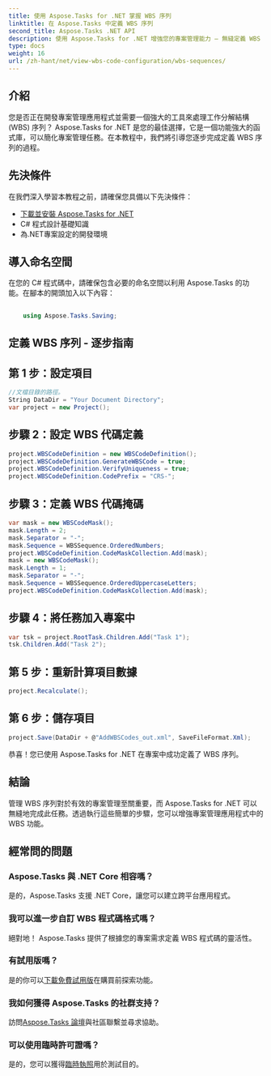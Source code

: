 ```yaml
---
title: 使用 Aspose.Tasks for .NET 掌握 WBS 序列
linktitle: 在 Aspose.Tasks 中定義 WBS 序列
second_title: Aspose.Tasks .NET API
description: 使用 Aspose.Tasks for .NET 增強您的專案管理能力 – 無縫定義 WBS 序列並輕鬆提高效率。 #Aspose #Tasks #MS 項目
type: docs
weight: 16
url: /zh-hant/net/view-wbs-code-configuration/wbs-sequences/
---
```

## 介紹
您是否正在開發專案管理應用程式並需要一個強大的工具來處理工作分解結構 (WBS) 序列？ Aspose.Tasks for .NET 是您的最佳選擇，它是一個功能強大的函式庫，可以簡化專案管理任務。在本教程中，我們將引導您逐步完成定義 WBS 序列的過程。
## 先決條件
在我們深入學習本教程之前，請確保您具備以下先決條件：
- [下載並安裝 Aspose.Tasks for .NET](https://releases.aspose.com/tasks/net/)
- C# 程式設計基礎知識
- 為.NET專案設定的開發環境
## 導入命名空間
在您的 C# 程式碼中，請確保包含必要的命名空間以利用 Aspose.Tasks 的功能。在腳本的開頭加入以下內容：
```csharp
    
    using Aspose.Tasks.Saving;
```
## 定義 WBS 序列 - 逐步指南
## 第 1 步：設定項目
```csharp
//文檔目錄的路徑。
String DataDir = "Your Document Directory";
var project = new Project();
```
## 步驟 2：設定 WBS 代碼定義
```csharp
project.WBSCodeDefinition = new WBSCodeDefinition();
project.WBSCodeDefinition.GenerateWBSCode = true;
project.WBSCodeDefinition.VerifyUniqueness = true;
project.WBSCodeDefinition.CodePrefix = "CRS-";
```
## 步驟 3：定義 WBS 代碼掩碼
```csharp
var mask = new WBSCodeMask();
mask.Length = 2;
mask.Separator = "-";
mask.Sequence = WBSSequence.OrderedNumbers;
project.WBSCodeDefinition.CodeMaskCollection.Add(mask);
mask = new WBSCodeMask();
mask.Length = 1;
mask.Separator = "-";
mask.Sequence = WBSSequence.OrderedUppercaseLetters;
project.WBSCodeDefinition.CodeMaskCollection.Add(mask);
```
## 步驟 4：將任務加入專案中
```csharp
var tsk = project.RootTask.Children.Add("Task 1");
tsk.Children.Add("Task 2");
```
## 第 5 步：重新計算項目數據
```csharp
project.Recalculate();
```
## 第 6 步：儲存項目
```csharp
project.Save(DataDir + @"AddWBSCodes_out.xml", SaveFileFormat.Xml);
```
恭喜！您已使用 Aspose.Tasks for .NET 在專案中成功定義了 WBS 序列。
## 結論
管理 WBS 序列對於有效的專案管理至關重要，而 Aspose.Tasks for .NET 可以無縫地完成此任務。透過執行這些簡單的步驟，您可以增強專案管理應用程式中的 WBS 功能。
## 經常問的問題
### Aspose.Tasks 與 .NET Core 相容嗎？
是的，Aspose.Tasks 支援 .NET Core，讓您可以建立跨平台應用程式。
### 我可以進一步自訂 WBS 程式碼格式嗎？
絕對地！ Aspose.Tasks 提供了根據您的專案需求定義 WBS 程式碼的靈活性。
### 有試用版嗎？
是的你可以[下載免費試用版](https://releases.aspose.com/)在購買前探索功能。
### 我如何獲得 Aspose.Tasks 的社群支持？
訪問[Aspose.Tasks 論壇](https://forum.aspose.com/c/tasks/15)與社區聯繫並尋求協助。
### 可以使用臨時許可證嗎？
是的，您可以獲得[臨時執照](https://purchase.aspose.com/temporary-license/)用於測試目的。